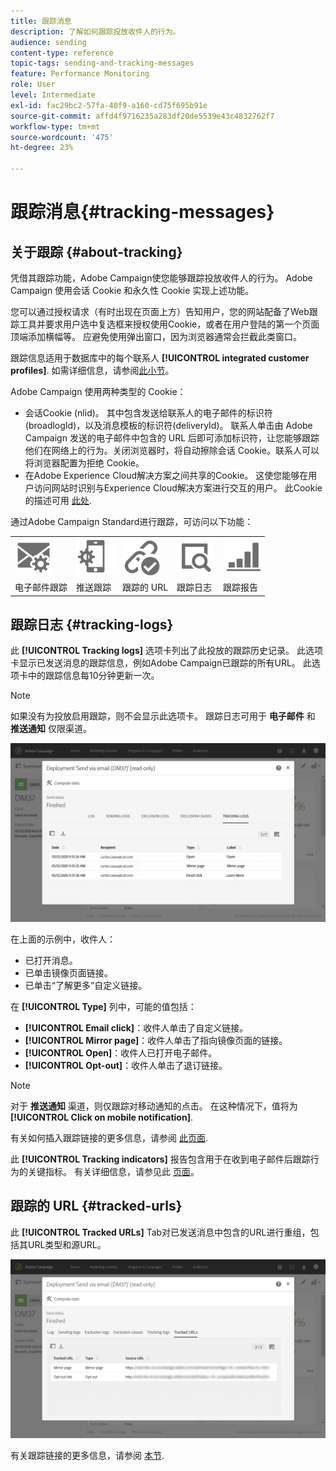 ```yaml
---
title: 跟踪消息
description: 了解如何跟踪投放收件人的行为。
audience: sending
content-type: reference
topic-tags: sending-and-tracking-messages
feature: Performance Monitoring
role: User
level: Intermediate
exl-id: fac29bc2-57fa-40f9-a160-cd75f695b91e
source-git-commit: affd4f9716235a283df20de5539e43c4832762f7
workflow-type: tm+mt
source-wordcount: '475'
ht-degree: 23%

---
```


# 跟踪消息{#tracking-messages}

## 关于跟踪 {#about-tracking}

凭借其跟踪功能，Adobe Campaign使您能够跟踪投放收件人的行为。 Adobe Campaign 使用会话 Cookie 和永久性 Cookie 实现上述功能。

您可以通过授权请求（有时出现在页面上方）告知用户，您的网站配备了Web跟踪工具并要求用户选中复选框来授权使用Cookie，或者在用户登陆的第一个页面顶端添加横幅等。 应避免使用弹出窗口，因为浏览器通常会拦截此类窗口。

跟踪信息适用于数据库中的每个联系人 **[!UICONTROL integrated customer profiles]**. 如需详细信息，请参阅[此小节](../../audiences/using/integrated-customer-profile.md)。

Adobe Campaign 使用两种类型的 Cookie：

* 会话Cookie (nlid)。 其中包含发送给联系人的电子邮件的标识符(broadlogId)，以及消息模板的标识符(deliveryId)。 联系人单击由 Adobe Campaign 发送的电子邮件中包含的 URL 后即可添加标识符，让您能够跟踪他们在网络上的行为。关闭浏览器时，将自动擦除会话 Cookie。联系人可以将浏览器配置为拒绝 Cookie。
* 在Adobe Experience Cloud解决方案之间共享的Cookie。 这使您能够在用户访问网站时识别与Experience Cloud解决方案进行交互的用户。 此Cookie的描述可用 [此处](https://experienceleague.adobe.com/docs/core-services/interface/ec-cookies/cookies-mc.html).

通过Adobe Campaign Standard进行跟踪，可访问以下功能：

<table>
<tr>
    <td valign="top">
        <a href="../../administration/using/configuring-email-channel.md#tracking-parameters"><img width="60px" alt="条件" src="assets/icon_email_parameters.png"/></a>
    </td>
    <td valign="top">
        <a href="../../administration/using/push-tracking.md"><img width="60px" alt="条件" src="assets/icon_push_parameters.png"/></a>
    </td>
    <td valign="top">
        <a href="../../designing/using/links.md#about-tracked-urls"><img width="60px" alt="条件" src="assets/icon_url.png"/></a>
    </td>
        <td valign="top">
          <a href="../../sending/using/tracking-messages.md#tracking-logs"><img width="60px" alt="条件" src="assets/icon_log.png"/></a>
    </td>
    </td>
    <td valign="top">
          <a href="../../reporting/using/tracking-indicators.md"><img width="60px" alt="条件" src="assets/icon_report.png"/></a>
</tr>
<tr>
<td>电子邮件跟踪</td>
<td>推送跟踪</td>
<td>跟踪的 URL</td>
<td>跟踪日志</td>
<td>跟踪报告</td>
</tr>
</table>

## 跟踪日志 {#tracking-logs}

此 **[!UICONTROL Tracking logs]** 选项卡列出了此投放的跟踪历史记录。 此选项卡显示已发送消息的跟踪信息，例如Adobe Campaign已跟踪的所有URL。 此选项卡中的跟踪信息每10分钟更新一次。

>[!NOTE]
>
>如果没有为投放启用跟踪，则不会显示此选项卡。 跟踪日志可用于 **电子邮件** 和 **推送通知** 仅限渠道。

![](assets/tracking_logs.png)

在上面的示例中，收件人：

* 已打开消息。
* 已单击镜像页面链接。
* 已单击“了解更多”自定义链接。

在 **[!UICONTROL Type]** 列中，可能的值包括：

* **[!UICONTROL Email click]**：收件人单击了自定义链接。
* **[!UICONTROL Mirror page]**：收件人单击了指向镜像页面的链接。
* **[!UICONTROL Open]**：收件人已打开电子邮件。
* **[!UICONTROL Opt-out]**：收件人单击了退订链接。

>[!NOTE]
>
>对于 **推送通知** 渠道，则仅跟踪对移动通知的点击。 在这种情况下，值将为 **[!UICONTROL Click on mobile notification]**.

有关如何插入跟踪链接的更多信息，请参阅 [此页面](../../designing/using/links.md#inserting-a-link).

此 **[!UICONTROL Tracking indicators]** 报告包含用于在收到电子邮件后跟踪行为的关键指标。 有关详细信息，请参见此 [ 页面](../../reporting/using/tracking-indicators.md)。

## 跟踪的 URL {#tracked-urls}

此 **[!UICONTROL Tracked URLs]** Tab对已发送消息中包含的URL进行重组，包括其URL类型和源URL。

![](assets/sending_delivery6.png)

有关跟踪链接的更多信息，请参阅 [本节](../../designing/using/links.md#about-tracked-urls).
